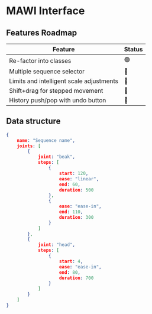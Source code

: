 # MAWI Interface

## Features Roadmap

|Feature|Status|
|---|---|
|Re-factor into classes|🟢|
|Multiple sequence selector|🔴|
|Limits and intelligent scale adjustments|🔴|
|Shift+drag for stepped movement|🔴|
|History push/pop with undo button|🔴|


## Data structure

```json
{
	name: "Sequence name",
	joints: [
		{
			joint: "beak",
			steps: [
				{
					start: 120,
					ease: "linear",
					end: 60,
					duration: 500
				},
				{
					ease: "ease-in",
					end: 110,
					duration: 300
				}
			]
		},
		{
			joint: "head",
			steps: [
				{
					start: 4,
					ease: "ease-in",
					end: 80,
					duration: 700
				}
			]
		}
	]
}
```